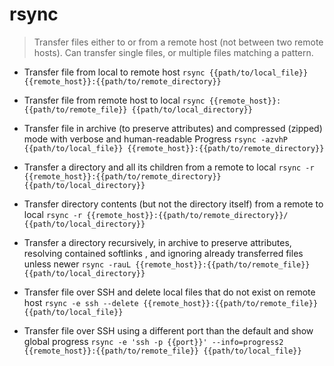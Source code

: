 # rsync
> Transfer files either to or from a remote host (not between two remote hosts).
> Can transfer single files, or multiple files matching a pattern.

- Transfer file from local to remote host
`rsync {{path/to/local_file}} {{remote_host}}:{{path/to/remote_directory}}`

- Transfer file from remote host to local
`rsync {{remote_host}}:{{path/to/remote_file}} {{path/to/local_directory}}`

- Transfer file in archive (to preserve attributes) and compressed (zipped) mode with verbose and human-readable Progress
`rsync -azvhP {{path/to/local_file}} {{remote_host}}:{{path/to/remote_directory}}`

- Transfer a directory and all its children from a remote to local
`rsync -r {{remote_host}}:{{path/to/remote_directory}} {{path/to/local_directory}}`

- Transfer directory contents (but not the directory itself) from a remote to local
`rsync -r {{remote_host}}:{{path/to/remote_directory}}/ {{path/to/local_directory}}`

- Transfer a directory recursively, in archive to preserve attributes, resolving contained softlinks , and ignoring already transferred files unless newer
`rsync -rauL {{remote_host}}:{{path/to/remote_file}} {{path/to/local_directory}}`

- Transfer file over SSH and delete local files that do not exist on remote host
`rsync -e ssh --delete {{remote_host}}:{{path/to/remote_file}} {{path/to/local_file}}`

- Transfer file over SSH using a different port than the default and show global progress
`rsync -e 'ssh -p {{port}}' --info=progress2 {{remote_host}}:{{path/to/remote_file}} {{path/to/local_file}}`
